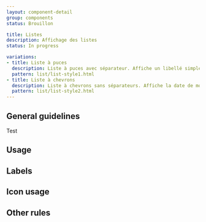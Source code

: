 ```yaml
---
layout: component-detail
group: components
status: Brouillon

title: Listes
description: Affichage des listes
status: In progress

variations:
- title: Liste à puces
  description: Liste à puces avec séparateur. Affiche un libellé simple (nom de catégorie, titre de contenu...).
  pattern: list/list-style1.html
- title: Liste à chevrons
  description: Liste à chevrons sans séparateurs. Affiche la date de modification majeure et le titre du contenu.
  pattern: list/list-style2.html  
---
```


## General guidelines

Test

## Usage


## Labels


## Icon usage


## Other rules